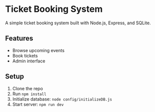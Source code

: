 # Ticket Booking System

A simple ticket booking system built with Node.js, Express, and SQLite.

## Features
- Browse upcoming events
- Book tickets
- Admin interface

## Setup
1. Clone the repo
2. Run `npm install`
3. Initialize database: `node config/initializeDB.js`
4. Start server: `npm run dev`